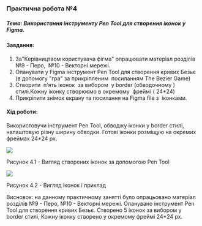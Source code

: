 ### Практична робота №4

##### Тема: Використання інструменту Pen Tool для створення іконок у Figma.

#### Завдання:
1. За"Керівництвом користувача фігма" опрацювати матеріал розділів №9 - Перо,  №10 - Векторні мережі.
2. Опанувати у Figma інструмент Pen Tool для створення кривих Безьє (в допомогу "гра" за прикріпленим  посиланням The Bezier Game)
3. Створити  п'ять іконок  за вибором  у border (обводочному )  стилі.Кожну іконку створюємо в окремому  фреймі ( 24*24)
4. Прикріпити знімок екрану та посилання на Figma file з  іконками.

#### Хід роботи:
Використовучи інструмент Pen Tool, обводжу іконки у border стилі, налаштовую різну ширину обводки. Готові іконки розміщую на окремих фреймах 24*24 px.

![](https://github.com/Dv4c/design/blob/main/workshop_4/icons_details.png?raw=true)

Рисунок 4.1 - Вигляд створених іконок за допомогою Pen Tool

![](https://github.com/Dv4c/design/blob/main/workshop_4/icons.png?raw=true)

Рисунок 4.2 - Вигляд іконок і приклад

Висновок: на данному практичному занятті було опрацьовано матеріал розділів №9 - Перо, №10 - Векторні мережі. Опанувано інструмент Pen Tool для створення кривих Безьє. Створено 5 іконок за вибором у border стилі, Кожну іконку створено у окремому фреймі 24*24 px. 